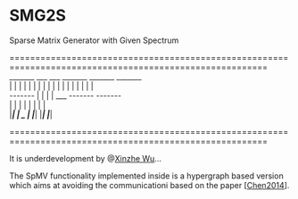 # SMG2S
Sparse Matrix Generator with Given Spectrum


========================================================================================================
			 _______   ___  ___     _______    _______    _______                    
			|       | |    |    |  |       |  |       |  |       |
			|         |    |    |  |                  |  |  
			 -------  |    |    |  |      ___  -------    -------                                    
			        | |    |    |  |       |  |                  |					
			|_______| |    _    |  |_______|  |_______|  |_______|
												

========================================================================================================


It is underdevelopment by @[Xinzhe Wu](https://brunowu.github.io)...

The SpMV functionality implemented inside is a hypergraph based version which aims at avoiding the communicationi based on the paper [[Chen2014](https://link.springer.com/chapter/10.1007/978-3-319-17353-5_1)].


